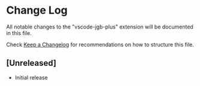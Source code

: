 # Change Log

All notable changes to the "vscode-jgb-plus" extension will be documented in this file.

Check [Keep a Changelog](http://keepachangelog.com/) for recommendations on how to structure this file.

## [Unreleased]

- Initial release